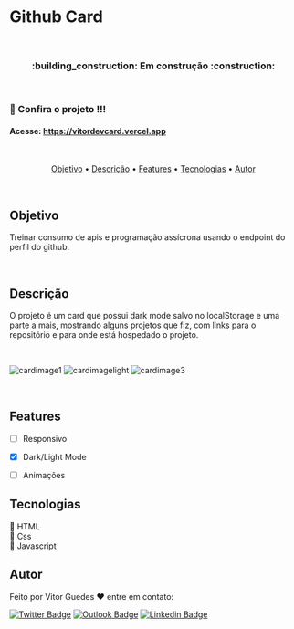 # Github Card
 
<br>

<h3 align="center"> :building_construction: Em construção :construction: </h3>

<br>

### :pencil: Confira o projeto !!! 
<h4>Acesse: <a href="https://vitordevcard.vercel.app">https://vitordevcard.vercel.app</a></h4>

<br>

<p align="center">
 <a href="#objetivo">Objetivo</a> •
 <a href="#descrição">Descrição</a> •
 <a href="#features">Features</a> •
 <a href="#tecnologias">Tecnologias</a> •
 <a href="#autor">Autor</a>
</p>

<br>

## Objetivo
Treinar consumo de apis e programação assícrona usando o endpoint do perfil do github.

<br>

## Descrição
O projeto é um card que possui dark mode salvo no localStorage e uma parte a mais, mostrando alguns projetos que fiz, com links para o repositório e para onde está hospedado o projeto.

<br>

<!-- Imagens -->
![cardimage1](https://user-images.githubusercontent.com/67174283/146991914-679d3e7b-bc7a-46aa-b5cf-c82128459ca4.png)
![cardimagelight](https://user-images.githubusercontent.com/67174283/146991968-360b85d5-460a-4b34-95d1-58fdf53dbec3.PNG)
![cardimage3](https://user-images.githubusercontent.com/67174283/146991952-e222b413-3c77-40e7-89a2-f57b297172b9.png)

<br>

## Features

- [ ] Responsivo
- [x] Dark/Light Mode
- [ ] Animações


## Tecnologias

:white_heart: HTML
<br>
:blue_heart: Css
<br>
:yellow_heart: Javascript


## Autor
Feito por Vitor Guedes :heart: entre em contato:

[![Twitter Badge](https://img.shields.io/badge/Twitter-1DA1F2?style=for-the-badge&logo=twitter&logoColor=white)](https://twitter.com/VitorHgo77) [![Outlook Badge](https://img.shields.io/badge/Microsoft_Outlook-0078D4?style=for-the-badge&logo=microsoft-outlook&logoColor=white)](vitoroliveira.guedes@outlook.com) [![Linkedin Badge](https://img.shields.io/badge/LinkedIn-0077B5?style=for-the-badge&logo=linkedin&logoColor=white)](https://www.linkedin.com/in/vitor-guedesdev/)
